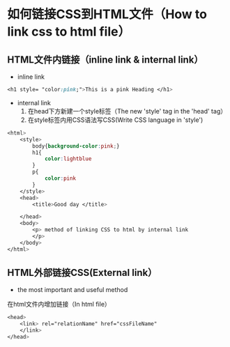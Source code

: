 # 如何链接CSS到HTML文件（How to link css to html file）

## HTML文件内链接（inline link & internal link）
- inline link
```css
<h1 style= "color:pink;">This is a pink Heading </h1>
```
- internal link
    1. 在head下方新建一个style标签（The new 'style' tag in the 'head' tag）
    2. 在style标签内用CSS语法写CSS(Write CSS language in 'style')
```css
<html>
    <style>
        body{background-color:pink;}
        h1{
            color:lightblue
        }
        p{
            color:pink
        }
    </style>
    <head>
        <title>Good day </title>

    </head>
    <body>
        <p> method of linking CSS to html by internal link
        </p>
    </body>
</html>

```


## HTML外部链接CSS(External link）
- the most important and useful method

在html文件内增加链接（In html file）
```css
<head>
    <link> rel="relationName" href="cssFileName"
    </link>
</head>
